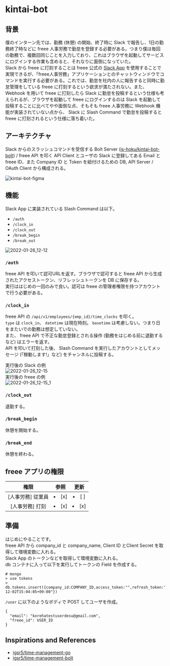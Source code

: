 # kintai-bot

## 背景
僕のインターン先では、勤務 (休憩) の開始、終了時に Slack で報告し、1日の勤務終了時などに freee 人事労務で勤怠を登録する必要がある。つまり僕は毎回の勤務で、複数回同じことを入力しており、これはブラウザを起動してサービスにログインする作業も含めると、それなりに面倒になっていた。  
Slack から freee に打刻することは freee 公式の [Slack App](https://support.freee.co.jp/hc/ja/articles/360016610812) を使用することで実現できるが、「freee人事労務」アプリケーションとのチャットウィンドウでコマンドを実行する必要がある。これでは、勤怠を社内の人に報告すると同時に勤怠管理をしている freee に打刻するという欲求が満たされない。また、 Webhook を用いて freee に打刻したら Slack に勤怠を投稿するという仕様も考えられるが、ブラウザを起動して freee にログインするのは Slack を起動して投稿することに比べてやや面倒な点、そもそも freee 人事労務に Webhook 機能が実装されていない点から、 Slack に Slash Command で勤怠を投稿すると freee に打刻されるという仕様に落ち着いた。  

## アーキテクチャ
Slack からのスラッシュコマンドを受信する Bolt Server ([is-hoku/kintai-bot-bolt](https://github.com/is-hoku/kintai-bot-bolt)) / freee API を叩く API Client とユーザの Slack に登録してある Email と freee ID、また Company ID と Token を紐付けるための DB, API Server / OAuth Client から構成される。

![kintai-bot-figma](https://user-images.githubusercontent.com/52068717/151194468-d757be39-957d-40ba-b169-bf272487b662.png)

## 機能
Slack App に実装されている Slash Command は以下。
- `/auth`
- `/clock_in`
- `/clock_out`
- `/break_begin`
- `/break_out`

![2022-01-26_12-12](https://user-images.githubusercontent.com/52068717/151122877-51f42ae3-cfec-41ef-89f0-a1bfa8f5f160.png)

### `/auth`
freee API を叩いて認可URLを返す。ブラウザで認可すると freee API から生成されたアクセストークン、リフレッシュトークンを DB に保存する。  
実行ははじめの一回のみで良い。認可は freee の管理者権限を持つアカウントで行う必要がある。

### `/clock_in`
freee API の `/api/v1/employees/{emp_id}/time_clocks` を叩く。  
`type` は `clock_in`、 `datetime` は現在時刻。 `basetime` は考慮しない。つまり日をまたいでの勤務は想定していない。  
また、 freee API で不正な勤怠登録とされる操作 (勤務をはじめる前に退勤するなど) はエラーを返す。  
API を叩いて打刻した後、 Slash Command を実行したアカウントとしてメッセージ (「稼動します!」など) をチャンネルに投稿する。  

実行後の Slack の例  
![2022-01-26_12-15](https://user-images.githubusercontent.com/52068717/151122774-bc0af799-c335-4a96-ae20-d28cb3110497.png)  
実行後の freee の例  
![2022-01-26_12-15_1](https://user-images.githubusercontent.com/52068717/151127919-995aab64-2f1f-4ec8-a95a-d9e930fce2c0.png)


### `/clock_out`
退勤する。

### `/break_begin`
休憩を開始する。

### `/break_end`
休憩を終わる。

## freee アプリの権限

| 権限 | 参照 |更新|
|:----:|:----:|:--:|
| [人事労務] 従業員 | <li>[x] </li> | <li>[ ] </li> |
| [人事労務] 打刻 | <li>[x] </li> | <li>[x] </li> |

## 準備
はじめにやることです。  
freee API から company_id と company_name, Client ID とClient Secret を取得して環境変数に入れる。  
Slack App のトークンなどを取得して環境変数に入れる。  
db コンテナに入って以下を実行してトークンの Field を作成する。  
```
# mongo
> use tokens
> db.tokens.insert({company_id:COMPANY_ID,access_token:"",refresh_token:"",expiry:"2020-12-02T15:04:05+09:00"})
```
`/user` に以下のようなボディで POST してユーザを作成。  
```
{
  "email": "korehatestuserdesu@gmail.com",
  "freee_id": USER_ID
}
```

## Inspirations and References
- [igsr5/time-management-go](https://github.com/igsr5/time-management-go)
- [igsr5/time-management-bolt](https://github.com/igsr5/time-management-bolt)
